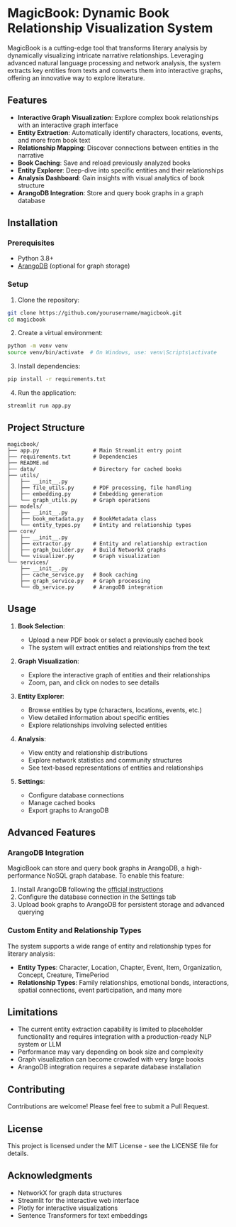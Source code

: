 # MagicBook: Dynamic Book Relationship Visualization System

MagicBook is a cutting-edge tool that transforms literary analysis by dynamically visualizing intricate narrative relationships. Leveraging advanced natural language processing and network analysis, the system extracts key entities from texts and converts them into interactive graphs, offering an innovative way to explore literature.

## Features

- **Interactive Graph Visualization**: Explore complex book relationships with an interactive graph interface
- **Entity Extraction**: Automatically identify characters, locations, events, and more from book text
- **Relationship Mapping**: Discover connections between entities in the narrative
- **Book Caching**: Save and reload previously analyzed books
- **Entity Explorer**: Deep-dive into specific entities and their relationships
- **Analysis Dashboard**: Gain insights with visual analytics of book structure
- **ArangoDB Integration**: Store and query book graphs in a graph database

## Installation

### Prerequisites

- Python 3.8+
- [ArangoDB](https://www.arangodb.com/) (optional for graph storage)

### Setup

1. Clone the repository:
```bash
git clone https://github.com/yourusername/magicbook.git
cd magicbook
```

2. Create a virtual environment:
```bash
python -m venv venv
source venv/bin/activate  # On Windows, use: venv\Scripts\activate
```

3. Install dependencies:
```bash
pip install -r requirements.txt
```

4. Run the application:
```bash
streamlit run app.py
```

## Project Structure

```
magicbook/
├── app.py                 # Main Streamlit entry point
├── requirements.txt       # Dependencies
├── README.md
├── data/                  # Directory for cached books
├── utils/
│   ├── __init__.py
│   ├── file_utils.py      # PDF processing, file handling
│   ├── embedding.py       # Embedding generation
│   └── graph_utils.py     # Graph operations
├── models/
│   ├── __init__.py
│   ├── book_metadata.py   # BookMetadata class
│   └── entity_types.py    # Entity and relationship types
├── core/
│   ├── __init__.py
│   ├── extractor.py       # Entity and relationship extraction
│   ├── graph_builder.py   # Build NetworkX graphs
│   └── visualizer.py      # Graph visualization
└── services/
    ├── __init__.py
    ├── cache_service.py   # Book caching
    ├── graph_service.py   # Graph processing
    └── db_service.py      # ArangoDB integration
```

## Usage

1. **Book Selection**:
   - Upload a new PDF book or select a previously cached book
   - The system will extract entities and relationships from the text

2. **Graph Visualization**:
   - Explore the interactive graph of entities and their relationships
   - Zoom, pan, and click on nodes to see details

3. **Entity Explorer**:
   - Browse entities by type (characters, locations, events, etc.)
   - View detailed information about specific entities
   - Explore relationships involving selected entities

4. **Analysis**:
   - View entity and relationship distributions
   - Explore network statistics and community structures
   - See text-based representations of entities and relationships

5. **Settings**:
   - Configure database connections
   - Manage cached books
   - Export graphs to ArangoDB

## Advanced Features

### ArangoDB Integration

MagicBook can store and query book graphs in ArangoDB, a high-performance NoSQL graph database. To enable this feature:

1. Install ArangoDB following the [official instructions](https://www.arangodb.com/download-major/)
2. Configure the database connection in the Settings tab
3. Upload book graphs to ArangoDB for persistent storage and advanced querying

### Custom Entity and Relationship Types

The system supports a wide range of entity and relationship types for literary analysis:

- **Entity Types**: Character, Location, Chapter, Event, Item, Organization, Concept, Creature, TimePeriod
- **Relationship Types**: Family relationships, emotional bonds, interactions, spatial connections, event participation, and many more

## Limitations

- The current entity extraction capability is limited to placeholder functionality and requires integration with a production-ready NLP system or LLM
- Performance may vary depending on book size and complexity
- Graph visualization can become crowded with very large books
- ArangoDB integration requires a separate database installation

## Contributing

Contributions are welcome! Please feel free to submit a Pull Request.

## License

This project is licensed under the MIT License - see the LICENSE file for details.

## Acknowledgments

- NetworkX for graph data structures
- Streamlit for the interactive web interface
- Plotly for interactive visualizations
- Sentence Transformers for text embeddings
